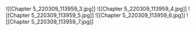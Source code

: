 ![[Chapter 5_220309_113959_3.jpg]]
![[Chapter 5_220309_113959_4.jpg]]
![[Chapter 5_220309_113959_5.jpg]]
![[Chapter 5_220309_113959_6.jpg]]
![[Chapter 5_220309_113959_7.jpg]]

